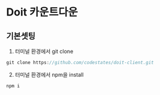 # Doit 카운트다운

## 기본셋팅

1. 터미널 환경에서 git clone

```javascript
git clone https://github.com/codestates/doit-client.git
```

2. 터미널 환경에서 npm을 install

```javascript
npm i
```
